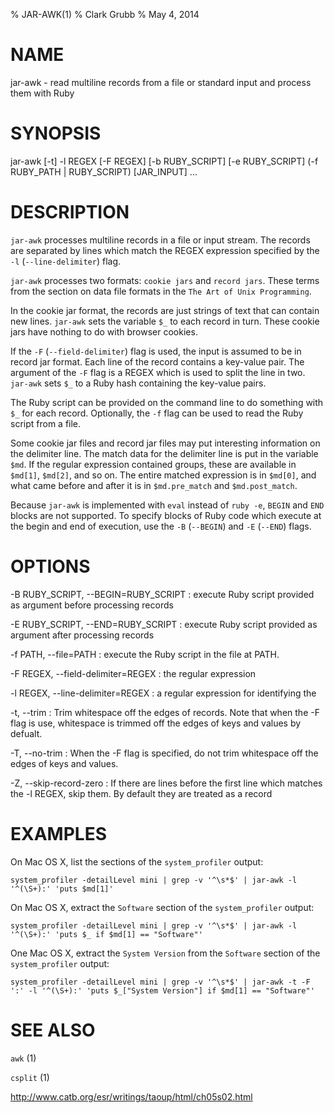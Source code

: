 % JAR-AWK(1)
% Clark Grubb
% May 4, 2014


# NAME

jar-awk - read multiline records from a file or standard input and process them with Ruby 

# SYNOPSIS

jar-awk [-t] -l REGEX [-F REGEX] [-b RUBY_SCRIPT] [-e RUBY_SCRIPT] (-f RUBY\_PATH | RUBY\_SCRIPT) [JAR\_INPUT] ...

# DESCRIPTION

`jar-awk` processes multiline records in a file or input stream.  The records are separated by lines which match the REGEX expression specified by the `-l` (`--line-delimiter`) flag.

`jar-awk` processes two formats: `cookie jars` and `record jars`.  These terms from the section on data file formats in the `The Art of Unix Programming`.

In the cookie jar format, the records are just strings of text that can contain new lines.  `jar-awk` sets the variable `$_` to each record in turn.  These cookie jars have nothing to do with browser cookies.

If the `-F` (`--field-delimiter`) flag is used, the input is assumed to be in record jar format.  Each line of the record contains a key-value pair.  The argument of the `-F` flag is a REGEX which is used to split the line in two.  `jar-awk` sets `$_` to a Ruby hash containing the key-value pairs.

The Ruby script can be provided on the command line to do something with `$_` for each record.  Optionally, the `-f` flag can be used to read the Ruby script from a file.

Some cookie jar files and record jar files may put interesting information on the delimiter line.  The match data for the delimiter line is put in the variable `$md`.  If the regular expression contained groups, these are available in `$md[1]`, `$md[2]`, and so on.  The entire matched expression is in `$md[0]`, and what came before and after it is in `$md.pre_match` and `$md.post_match`.

Because `jar-awk` is implemented with `eval` instead of `ruby -e`, `BEGIN` and `END` blocks are not supported.  To specify blocks of Ruby code which execute at the begin and end of execution, use the `-B` (`--BEGIN`) and `-E` (`--END`) flags.

# OPTIONS

-B RUBY\_SCRIPT, \--BEGIN=RUBY\_SCRIPT
: execute Ruby script provided as argument before processing records

-E RUBY\_SCRIPT, \--END=RUBY\_SCRIPT
: execute Ruby script provided as argument after processing records

-f PATH, \--file=PATH
: execute the Ruby script in the file at PATH.

-F REGEX, \--field-delimiter=REGEX
: the regular expression 

-l REGEX, \--line-delimiter=REGEX
: a regular expression for identifying the 

-t, \--trim
: Trim whitespace off  the edges of records.  Note that when the -F flag is use, whitespace is trimmed off the edges of keys and values by defualt.

-T, \--no-trim
: When the -F flag is specified, do not trim whitespace off the edges of keys and values.

-Z, \--skip-record-zero
: If there are lines before the first line which matches the -l REGEX, skip them.  By default they are treated as a record

# EXAMPLES

On Mac OS X, list the sections of the `system_profiler` output:

    system_profiler -detailLevel mini | grep -v '^\s*$' | jar-awk -l '^(\S+):' 'puts $md[1]'

On Mac OS X, extract the `Software` section of the `system_profiler` output:

    system_profiler -detailLevel mini | grep -v '^\s*$' | jar-awk -l '^(\S+):' 'puts $_ if $md[1] == "Software"'
    
One Mac OS X, extract the `System Version` from the `Software` section of the `system_profiler` output:
    
    system_profiler -detailLevel mini | grep -v '^\s*$' | jar-awk -t -F ':' -l '^(\S+):' 'puts $_["System Version"] if $md[1] == "Software"'


# SEE ALSO

`awk` (1)

`csplit` (1)

http://www.catb.org/esr/writings/taoup/html/ch05s02.html
